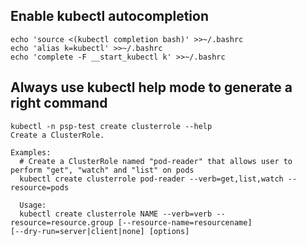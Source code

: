 ## Enable kubectl autocompletion

```
echo 'source <(kubectl completion bash)' >>~/.bashrc
echo 'alias k=kubectl' >>~/.bashrc
echo 'complete -F __start_kubectl k' >>~/.bashrc
```

## Always use kubectl help mode to generate a right command
```
kubectl -n psp-test create clusterrole --help
Create a ClusterRole.

Examples:
  # Create a ClusterRole named "pod-reader" that allows user to perform "get", "watch" and "list" on pods
  kubectl create clusterrole pod-reader --verb=get,list,watch --resource=pods
  
  Usage:
  kubectl create clusterrole NAME --verb=verb --resource=resource.group [--resource-name=resourcename]
[--dry-run=server|client|none] [options]

```
